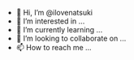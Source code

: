 - 👋 Hi, I’m @ilovenatsuki
- 👀 I’m interested in ...
- 🌱 I’m currently learning ...
- 💞️ I’m looking to collaborate on ...
- 📫 How to reach me ...

<!---
ilovenatsuki/ilovenatsuki is a ✨ special ✨ repository because its `README.md` (this file) appears on your GitHub profile.
You can click the Preview link to take a look at your changes.
--->

